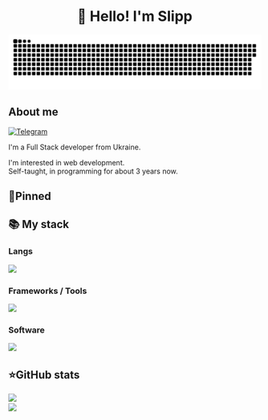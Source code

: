 <h1 align="center">👋 Hello! I'm Slipp </h1>

<p align="center">
 <img width="600" src="assets/github-snake.svg" alt="snake"/>
</p>

## About me
[![Telegram](https://img.shields.io/badge/-Telegram-2CA5E0?style=flat&logo=telegram&logoColor=white)](https://t.me/slippfx)

I'm a Full Stack developer from Ukraine.  

I'm interested in web development.  
Self-taught, in programming for about 3 years now.

## 📌Pinned


  <summary><h2><b>📚 My stack</b></h2></summary>
  <p>
    <h3>Langs</h3>
    <img src="https://skillicons.dev/icons?i=py,html,css,js,ts&perline=7" />
    <h3>Frameworks / Tools</h3>
    <img src="https://skillicons.dev/icons?i=linux,flutter,react,docker,nodejs,git,bootstrap&perline=7" />
    <h3>Software</h3>
    <img src="https://skillicons.dev/icons?i=visualstudio,vscode,postman&perline=7" />
    <br>
  </p>


  <summary><h2><b>⭐GitHub stats</b></h2></summary>
  <p>
   <img src="https://github-readme-stats.vercel.app/api/top-langs/?username=sslipp&theme=dracula&layout=compact&hide_border=true&bg_color=00000000" />
   <br>
   <img src="https://github-readme-stats.vercel.app/api?username=sslipp&count_private=true&show_icons=true&theme=dracula&hide_border=true&bg_color=00000000" />
  </p>
